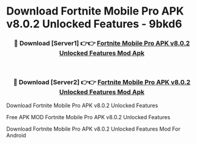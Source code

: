 # Download Fortnite Mobile Pro APK v8.0.2 Unlocked Features - 9bkd6



<div align="center">
<h3>🔴 Download [Server1] 👉👉 <a href="https://momento.my/?title=Fortnite_Mobile_Pro_APK_v8.0.2_Unlocked_Features">Fortnite Mobile Pro APK v8.0.2 Unlocked Features Mod Apk</a></h3><br>

<h3>🔴 Download [Server2] 👉👉 <a href="https://momento.my/?title=Fortnite_Mobile_Pro_APK_v8.0.2_Unlocked_Features">Fortnite Mobile Pro APK v8.0.2 Unlocked Features Mod Apk</a></h3>
</div>



Download Fortnite Mobile Pro APK v8.0.2 Unlocked Features 

Free APK MOD Fortnite Mobile Pro APK v8.0.2 Unlocked Features 

Download Fortnite Mobile Pro APK v8.0.2 Unlocked Features Mod For Android
